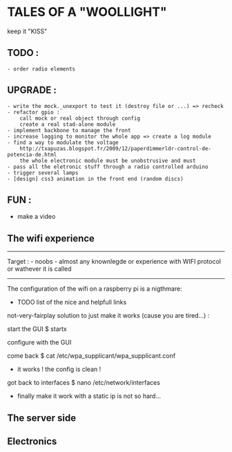 TALES OF A "WOOLLIGHT"
======================================================

keep it "KISS"

## TODO :

    - order radio elements

## UPGRADE :

    - write the mock._unexport to test it (destroy file or ...) => recheck
    - refactor gpio :
        call mock or real object through config
        create a real stad-alone module
    - implement backbone to manage the front
    - increase logging to monitor the whole app => create a log module
    - find a way to modulate the voltage
        http://txapuzas.blogspot.fr/2009/12/paperdimmerldr-control-de-potencia-de.html
        the whole electronic module must be unobstrusive and must
    - pass all the eletronic stuff through a radio controlled arduino
    - trigger several lamps
    - [design] css3 animation in the front end (random discs)

## FUN :

- make a video


The wifi experience
-------------------------------------------------------

* * * * * * *

Target :
    - noobs
    - almost any knownlegde or experience with WIFI protocol or wathever it is called

* * * * * * *

The configuration of the wifi on a raspberry pi is a nigthmare:
- TODO list of the nice and helpfull links

not-very-fairplay solution to just make it works (cause you are tired...) :

start the GUI
$ startx

configure with the GUI

come back
$ cat /etc/wpa_supplicant/wpa_supplicant.conf

- it works ! the config is clean !

got back to interfaces
$ nano /etc/network/interfaces

- finally make it work with a static ip is not so hard...


The server side
-------------------------------------------------------

Electronics
-------------------------------------------------------










